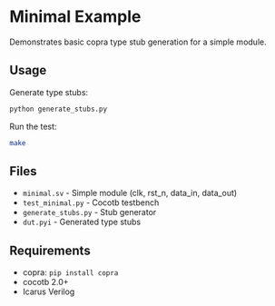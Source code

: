 # Minimal Example

Demonstrates basic copra type stub generation for a simple module.

## Usage

Generate type stubs:
```bash
python generate_stubs.py
```

Run the test:
```bash
make
```

## Files

- `minimal.sv` - Simple module (clk, rst_n, data_in, data_out)
- `test_minimal.py` - Cocotb testbench
- `generate_stubs.py` - Stub generator
- `dut.pyi` - Generated type stubs

## Requirements

- copra: `pip install copra`
- cocotb 2.0+
- Icarus Verilog

